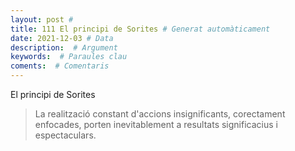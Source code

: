 ```yaml
---
layout: post # 
title: 111 El principi de Sorites # Generat automàticament
date: 2021-12-03 # Data
description:  # Argument
keywords:  # Paraules clau
coments:  # Comentaris
---
```


El principi de Sorites

> La realització constant d'accions insignificants, corectament enfocades, porten inevitablement a resultats significacius i espectaculars.


